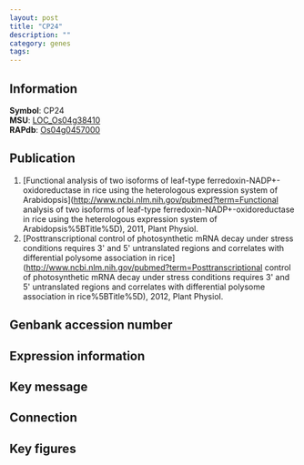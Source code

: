```yaml
---
layout: post
title: "CP24"
description: ""
category: genes
tags: 
---
```


## Information
__Symbol__: CP24  
__MSU__: [LOC_Os04g38410](http://rice.plantbiology.msu.edu/cgi-bin/ORF_infopage.cgi?orf=LOC_Os04g38410)  
__RAPdb__: [Os04g0457000](http://rapdb.dna.affrc.go.jp/viewer/gbrowse_details/irgsp1?name=Os04g0457000)  

## Publication
1. [Functional analysis of two isoforms of leaf-type ferredoxin-NADP+-oxidoreductase in rice using the heterologous expression system of Arabidopsis](http://www.ncbi.nlm.nih.gov/pubmed?term=Functional analysis of two isoforms of leaf-type ferredoxin-NADP+-oxidoreductase in rice using the heterologous expression system of Arabidopsis%5BTitle%5D), 2011, Plant Physiol.
2. [Posttranscriptional control of photosynthetic mRNA decay under stress conditions requires 3' and 5' untranslated regions and correlates with differential polysome association in rice](http://www.ncbi.nlm.nih.gov/pubmed?term=Posttranscriptional control of photosynthetic mRNA decay under stress conditions requires 3' and 5' untranslated regions and correlates with differential polysome association in rice%5BTitle%5D), 2012, Plant Physiol.

## Genbank accession number

## Expression information

## Key message

## Connection

## Key figures


